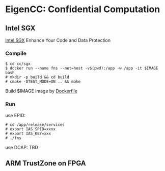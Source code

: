 # EigenCC: Confidential Computation

## Intel SGX

[Intel SGX](https://software.intel.com/content/www/us/en/develop/topics/software-guard-extensions.html) Enhance Your Code and Data Protection

### Compile

```
$ cd cc/sgx 
$ docker run --name fns --net=host -v$(pwd):/app -w /app -it $IMAGE bash
# mkdir -p build && cd build
# cmake -DTEST_MODE=ON .. && make
```

Build $IMAGE image by [Dockerfile](./sgx/dcap/Dockerfile)

### Run

use EPID:
```
# cd /app/release/services
# export IAS_SPID=xxxx
# export IAS_KEY=xxx
# ./fns
```
use DCAP: TBD 


## ARM TrustZone on FPGA 
